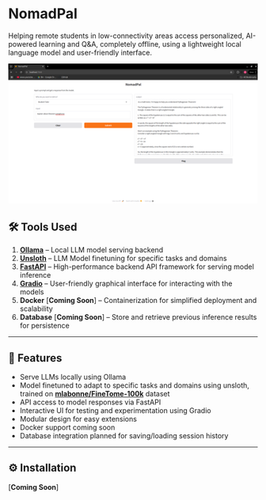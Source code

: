 # NomadPal
Helping remote students in low-connectivity areas access personalized, AI-powered learning and Q&amp;A, completely offline, using a lightweight local language model and user-friendly interface.

![NomadPal: Self-hosted LLM](./gui.png)


## 🛠️ Tools Used

1. **[Ollama](https://ollama.com/)** – Local LLM model serving backend
2. **[Unsloth](https://github.com/unslothai/unsloth)** – LLM Model finetuning for specific tasks and domains
3. **[FastAPI](https://fastapi.tiangolo.com/)** – High-performance backend API framework for serving model inference
4. **[Gradio](https://gradio.app/)** – User-friendly graphical interface for interacting with the models
5. **Docker** [**Coming Soon**] – Containerization for simplified deployment and scalability
6. **Database** [**Coming Soon**] – Store and retrieve previous inference results for persistence

---

## 🚀 Features

- Serve LLMs locally using Ollama
- Model finetuned to adapt to specific tasks and domains using unsloth, trained on  **[mlabonne/FineTome-100k](https://github.com/artidoro/qlora)** dataset
- API access to model responses via FastAPI
- Interactive UI for testing and experimentation using Gradio
- Modular design for easy extensions
- Docker support coming soon
- Database integration planned for saving/loading session history

---

## ⚙️ Installation

[**Coming Soon**]